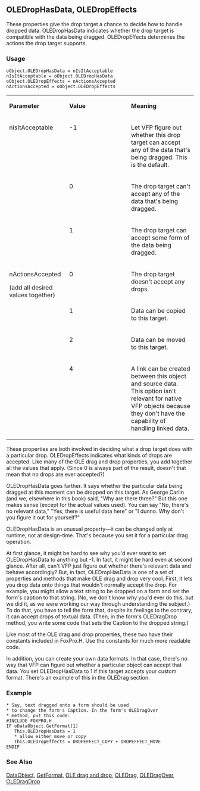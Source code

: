 ## OLEDropHasData, OLEDropEffects

These properties give the drop target a chance to decide how to handle dropped data. OLEDropHasData indicates whether the drop target is compatible with the data being dragged. OLEDropEffects determines the actions the drop target supports.

### Usage

```foxpro
oObject.OLEDropHasData = nIsItAcceptable
nIsItAcceptable = oObject.OLEDropHasData
oObject.OLEDropEffects = nActionsAccepted
nActionsAccepted = oObject.OLEDropEffects
```
<table>
<tr>
  <td width="32%" valign="top">
  <p><b>Parameter</b></p>
  </td>
  <td width=23% valign=top>
  <p><b>Value</b></p>
  </td>
  <td width=45% valign=top>
  <p><b>Meaning</b></p>
  </td>
 </tr>
<tr>
  <td width=32% rowspan=3 valign=top>
  <p>nIsItAcceptable</p>
  &nbsp;</td>
  <td width=23% valign=top>
  <p>-1</p>
  </td>
  <td width=45% valign=top>
  <p>Let VFP figure out whether this drop target can accept any of the data that's being dragged. This is the default.</p>
  </td>
 </tr>
<tr>
  <td width=33% valign=top>
  <p>0</p>
  </td>
  <td width=67% valign=top>
  <p>The drop target can't accept any of the data that's being dragged.</p>
  </td>
 </tr>
<tr>
  <td width=33% valign=top>
  <p>1</p>
  </td>
  <td width=67% valign=top>
  <p>The drop target can accept some form of the data being dragged.</p>
  </td>
 </tr>
<tr>
  <td width=32% rowspan=4 valign=top>
  <p>nActionsAccepted</p>
  <p>(add all desired values together)</p>
  </td>
  <td width=23% valign=top>
  <p>0</p>
  </td>
  <td width=45% valign=top>
  <p>The drop target doesn't accept any drops.</p>
  </td>
 </tr>
<tr>
  <td width=33% valign=top>
  <p>1</p>
  </td>
  <td width=67% valign=top>
  <p>Data can be copied to this target.</p>
  </td>
 </tr>
<tr>
  <td width=33% valign=top>
  <p>2</p>
  </td>
  <td width=67% valign=top>
  <p>Data can be moved to this target.</p>
  </td>
 </tr>
<tr>
  <td width=33% valign=top>
  <p>4</p>
  </td>
  <td width=67% valign=top>
  <p>A link can be created between this object and source data. This option isn't relevant for native VFP objects because they don't have the capability of handling linked data.</p>
  </td>
 </tr>
</table>

These properties are both involved in deciding what a drop target does with a particular drop. OLEDropEffects indicates what kinds of drops are accepted. Like many of the OLE drag and drop properties, you add together all the values that apply. (Since 0 is always part of the result, doesn't that mean that no drops are ever accepted?)

OLEDropHasData goes farther. It says whether the particular data being dragged at this moment can be dropped on this target. As George Carlin (and we, elsewhere in this book) said, "Why are there three?" But this one makes sense (except for the actual values used). You can say "No, there's no relevant data," "Yes, there is useful data here" or "I dunno. Why don't you figure it out for yourself?"

OLEDropHasData is an unusual property&mdash;it can be changed only at runtime, not at design-time. That's because you set it for a particular drag operation. 

At first glance, it might be hard to see why you'd ever want to set OLEDropHasData to anything but -1. In fact, it might be hard even at second glance. After all, can't VFP just figure out whether there's relevant data and behave accordingly? But, in fact, OLEDropHasData is one of a set of properties and methods that make OLE drag and drop very cool. First, it lets you drop data onto things that wouldn't normally accept the drop. For example, you might allow a text string to be dropped on a form and set the form's caption to that string. (No, we don't know *why* you'd ever do this, but we did it, as we were working our way through understanding the subject.) To do that, you have to tell the form that, despite its feelings to the contrary, it can accept drops of textual data. (Then, in the form's OLEDragDrop method, you write some code that sets the Caption to the dropped string.) 

Like most of the OLE drag and drop properties, these two have their constants included in FoxPro.H. Use the constants for much more readable code.

In addition, you can create your own data formats. In that case, there's no way that VFP can figure out whether a particular object can accept that data. You set OLEDropHasData to 1 if this target accepts your custom format. There's an example of this in the OLEDrag section.

### Example

```foxpro
* Say, text dragged onto a form should be used
* to change the form's Caption. In the form's OLEDragOver
* method, put this code:
#INCLUDE FOXPRO.H
IF oDataObject.GetFormat(1)
   This.OLEDropHasData = 1
   * allow either move or copy
   This.OLEDropEffects = DROPEFFECT_COPY + DROPEFFECT_MOVE
ENDIF
```
### See Also

[DataObject](s4g770.md), [GetFormat](s4g778.md), [OLE drag and drop](s4g830.md), [OLEDrag](s4g824.md), [OLEDragOver](s4g823.md), [OLEDragDrop](s4g823.md)